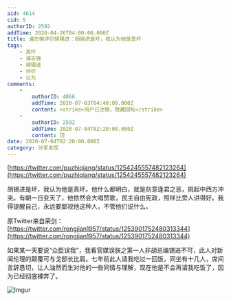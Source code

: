```yaml
---
aid: 4614
cid: 5
authorID: 2592
addTime: 2020-04-26T04:00:00.000Z
title: 浦志强评价胡锡进：胡锡进是坏，我认为他是真坏
tags:
    - 真坏
    - 浦志强
    - 胡锡进
    - 评价
    - 认为
comments:
    -
        authorID: 4866
        addTime: 2020-07-03T04:40:00.000Z
        content: <strike>用户已注销，隐藏回帖</strike>
    -
        authorID: 2592
        addTime: 2020-07-04T02:20:00.000Z
        content: 顶
date: 2020-07-04T02:20:00.000Z
category: 分享发现
---
```


[https://twitter.com/puzhiqiang/status/1254245557482123264](https://twitter.com/puzhiqiang/status/1254245557482123264)

胡锡进是坏，我认为他是真坏。他什么都明白，就是刻意逢君之恶，挑起中西方冲突。有朝一日变天了，他依然会大唱赞歌，民主自由宪政，照样比旁人讲得好。我得提醒自己，永远要鄙视他这种人，不管他们说什么。

原Twitter来自荣剑：[https://twitter.com/rongjian1957/status/1253901752480313344](https://twitter.com/rongjian1957/status/1253901752480313344)

如果某一天要说“众臣误我”，我看官媒误朕之第一人非胡总编锡进不可，此人对新闻伦理的颠覆可与戈部长比肩。七年前此人请我吃过一回饭，同坐有十几人，席间言辞恳切，让人油然而生对他的一些同情与理解，现在他是不会再请我吃饭了，因为已经彻底裸奔了。

![Imgur](https://i.imgur.com/lilxQjq.jpg)
